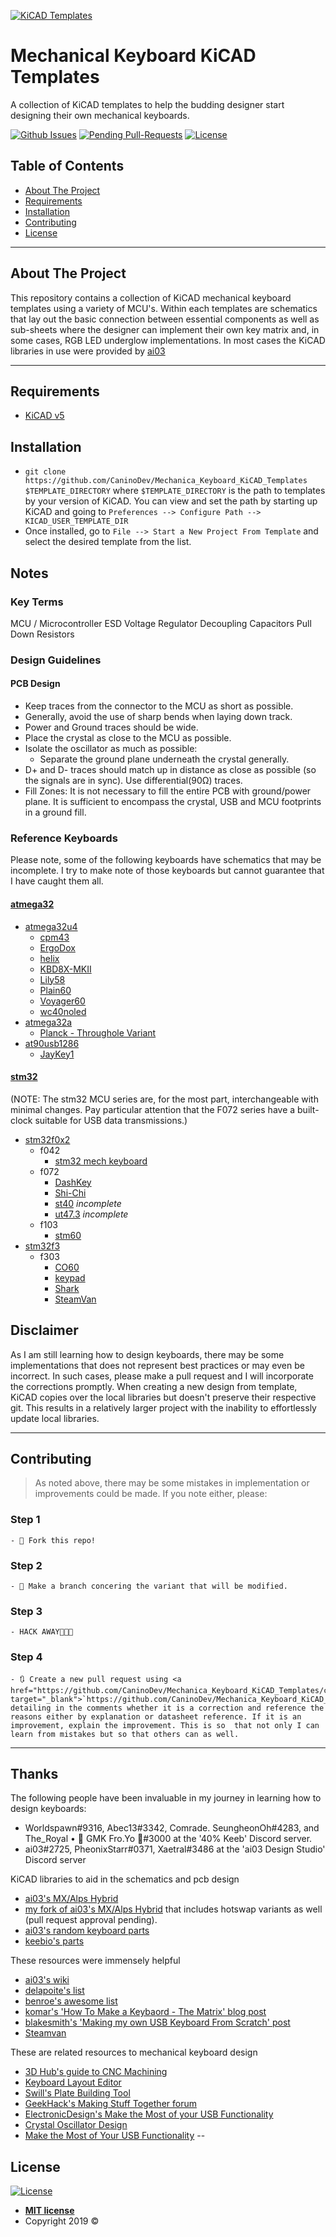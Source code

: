 <a href="https://github.com/CaninoDev/Mechanical_Keyboard_KiCAD_Templates"><img src="http://i.imgur.com/2TQ86Dp.png" title="Mechanical Keyboards KiCAD Templates" alt="KiCAD Templates"></a>

# Mechanical Keyboard KiCAD Templates

A collection of KiCAD templates to help the budding designer start designing their own mechanical keyboards.

 [![Github Issues](http://githubbadges.herokuapp.com/badges/badgerbadgerbadger/issues.svg?style=flat-square)](https://github.com/badges/badgerbadgerbadger/issues) 
 [![Pending Pull-Requests](http://githubbadges.herokuapp.com/badges/badgerbadgerbadger/pulls.svg?style=flat-square)](https://github.com/badges/badgerbadgerbadger/pulls) 
 [![License](http://img.shields.io/:license-mit-blue.svg?style=flat-square)](http://badges.mit-license.org)

<!-- TABLE OF CONTENTS -->
## Table of Contents

- [About The Project](#about-the-project)
- [Requirements](#requirements)
- [Installation](#installation)
- [Contributing](#contributing)
- [License](#license)

---
<!-- ABOUT THE PROJECT -->
## About The Project

This repository contains a collection of KiCAD mechanical keyboard templates using a variety of MCU's. Within each templates are schematics that lay out the basic connection between essential components as well as sub-sheets where the designer can implement their own key matrix and, in some cases, RGB LED underglow implementations. In most cases the KiCAD libraries in use were provided by [ai03](https://github.com/ai03-2725)

---
<!-- REQUIREMENTS -->
## Requirements

- [KiCAD v5](http://www.kicad-pcb.org/)

<!-- INSTALLATION -->
## Installation

- `git clone https://github.com/CaninoDev/Mechanica_Keyboard_KiCAD_Templates $TEMPLATE_DIRECTORY` where `$TEMPLATE_DIRECTORY` is the path to templates by your version of KiCAD. You can view and set the path by starting up KiCAD and going to `Preferences --> Configure Path --> KICAD_USER_TEMPLATE_DIR` 
- Once installed, go to `File --> Start a New Project From Template` and select the desired template from the list.

<!-- NOTES -->
## Notes

### Key Terms

MCU / Microcontroller
ESD
Voltage Regulator
Decoupling Capacitors
Pull Down Resistors

<!-- Design Guidlines -->
### Design Guidelines

<!-- PCB DESIGN -->
#### PCB Design

- Keep traces from the connector to the MCU as short as possible.
- Generally, avoid the use of sharp bends when laying down track.
- Power and Ground traces should be wide.
- Place the crystal as close to the MCU as possible.
- Isolate the oscillator as much as possible:
  - Separate the ground plane underneath the crystal generally.
- D+ and D- traces should match up in distance as close as possible (so the signals are in sync). Use differential(90Ω) traces.
- Fill Zones: It is not necessary to fill the entire PCB with ground/power plane. It is sufficient to encompass the crystal, USB and MCU footprints in a ground fill.

<!-- REFERENCE KEYBOARDS -->
### Reference Keyboards

Please note, some of the following keyboards have schematics that may be incomplete. I try to make note of those keyboards but cannot guarantee that I have caught them all.

<!-- ATMEGA -->
#### [atmega32](https://www.microchip.com/wwwproducts/en/ATmega32)

- [atmega32u4](https://www.microchip.com/wwwproducts/en/ATmega32U4)
  - [cpm43](https://github.com/Gtrx0/cpm43.git)
  - [ErgoDox](https://github.com/Ergodox-io/ErgoDox.git)
  - [helix](https://github.com/MakotoKurauchi/helix.git)
  - [KBD8X-MKII](https://github.com/ai03-2725/KBD8X-MKII-PCB.git)
  - [Lily58](https://github.com/kata0510/Lily58.git)
  - [Plain60](https://github.com/Maartenwut/plain60-c.git)
  - [Voyager60](https://github.com/ai03-2725/Voyager60.git)
  - [wc40noled](https://github.com/worldspawn00/wc40noled.git)
- [atmega32a](https://www.microchip.com/wwwproducts/en/ATmega32A)
  - [Planck - Throughole Variant](https://github.com/olkb/planck_thk.git)
- [at90usb1286](https://www.microchip.com/wwwproducts/en/AT90USB1286)
  - [JayKey1](https://github.com/josuegaleas/JayKey1.git)

#### [stm32](https://www.st.com/en/microcontrollers-microprocessors/stm32-32-bit-arm-cortex-mcus.html) 

(NOTE: The stm32 MCU series are, for the most part, interchangeable with minimal changes. Pay particular attention that the F072 series have a built-clock suitable for USB data transmissions.)

- [stm32f0x2](https://www.st.com/en/microcontrollers-microprocessors/stm32f0x2.html)
  - f042
    - [stm32 mech keyboard](https://github.com/julbouln/stm32_mech_keyboard.git)
  - f072
    - [DashKey](https://github.com/logically-c/DashKey.git)
    - [Shi-Chi](https://github.com/FateNozomi/shichi-pcb.git)
    - [st40](https://github.com/coarse/st40.git) *incomplete*
    - [ut47.3](https://github.com/coarse/UT47.3.git) *incomplete*
  - f103
    - [stm60](https://github.com/yangdigi/STM60-Keyboard-PCB.git)
- [stm32f3](https://www.st.com/content/st_com/en/products/microcontrollers-microprocessors/stm32-32-bit-arm-cortex-mcus/stm32-mainstream-mcus/stm32f3-series.html)
  - f303
    - [CO60](https://github.com/jmdaly/CO60.git)
    - [keypad](https://github.com/Fabian0520/keypad)
    - [Shark](https://github.com/Gondolindrim/SharkPCB.git)
    - [SteamVan](https://github.com/jmdaly/steamvan)

<!-- DISCLAIMER -->
## Disclaimer

As I am still learning how to design keyboards, there may be some implementations that does not represent best practices or may even be incorrect. In such cases, please make a pull request and I will incorporate the corrections promptly. When creating a new design from template, KiCAD copies over the local libraries but doesn't preserve their respective git. This results in a relatively larger project with the inability to effortlessly update local libraries.

---
<!-- CONTRIBUTING -->
## Contributing

> As noted above, there may be some mistakes in implementation or improvements could be made. If you note either, please:

### Step 1

    - 🍴 Fork this repo!

### Step 2
    - 👯 Make a branch concering the variant that will be modified.

### Step 3
    - HACK AWAY🔨🔨🔨

### Step 4
    - 🔃 Create a new pull request using <a href="https://github.com/CaninoDev/Mechanica_Keyboard_KiCAD_Templates/compare/" target="_blank">`https://github.com/CaninoDev/Mechanica_Keyboard_KiCAD_Templates/compare/`</a> detailing in the comments whether it is a correction and reference the reasons either by explanation or datasheet reference. If it is an improvement, explain the improvement. This is so  that not only I can learn from mistakes but so that others can as well. 
---
## Thanks

The following people have been invaluable in my journey in learning how to design keyboards:

- Worldspawn#9316, Abec13#3342, Comrade. SeungheonOh#4283, and The_Royal • 🍦 GMK Fro.Yo 🍦#3000 at the '40% Keeb' Discord server. 
- ai03#2725, PheonixStarr#0371, Xaetral#3486 at the 'ai03 Design Studio' Discord server

KiCAD libraries to aid in the schematics and pcb design
- [ai03's MX/Alps Hybrid](https://github.com/ai03-2725/MX_Alps_Hybrid)
- [my fork of ai03's MX/Alps Hybrid](https://github.com/CaninoDev/MX_Alps_Hybrid) that includes hotswap variants as well (pull request approval pending).
- [ai03's random keyboard parts](https://github.com/ai03-2725/random-keyboard-parts.pretty)
- [keebio's parts](https://github.com/keebio/Keebio-Parts.pretty)

These resources were immensely helpful
- [ai03's wiki](https://wiki.ai03.me/)
- [delapoite's list](https://github.com/Delapouite/awesome-keyboard)
- [benroe's awesome list](https://github.com/BenRoe/awesome-mechanical-keyboard)
- [komar's 'How To Make a Keybaord - The Matrix' blog post](http://blog.komar.be/how-to-make-a-keyboard-the-matrix/)
- [blakesmith's 'Making my own USB Keyboard From Scratch' post](http://blakesmith.me/2019/01/16/making-my-own-usb-keyboard-from-scratch.html)
- [Steamvan](https://github.com/jmdaly/steamvan)

These are related resources to mechanical keyboard design
- [3D Hub's guide to CNC Machining](https://www.3dhubs.com/knowledge-base/how-design-parts-cnc-machining)
- [Keyboard Layout Editor](http://www.keyboard-layout-editor.com/)
- [Swill's Plate Building Tool](http://www.keyboard-layout-editor.com/)
- [GeekHack's Making Stuff Together forum](https://geekhack.org/index.php?board=117.0)
- [ElectronicDesign's Make the Most of your USB Functionality](https://www.electronicdesign.com/power/make-most-your-usb-functionality)
- [Crystal Oscillator Design](http://hoani.net/engineering/crystal-oscillator-design/)
- [Make the Most of Your USB Functionality](https://www.electronicdesign.com/power/make-most-your-usb-functionality)
-- 
## License

[![License](http://img.shields.io/:license-mit-blue.svg?style=flat-square)](http://badges.mit-license.org)

- **[MIT license](http://opensource.org/licenses/mit-license.php)**
- Copyright 2019 ©
